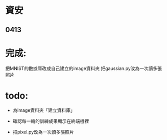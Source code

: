 # 資安
## 0413

# 完成:
把MNIST的數據庫改成自己建立的image資料夾
把gaussian.py改為一次讀多張照片

# todo:


-  為image資料夾「建立資料庫」

- 確認每一輪的訓練成果顯示在終端機裡

- 把pixel.py改為一次讀多張照片